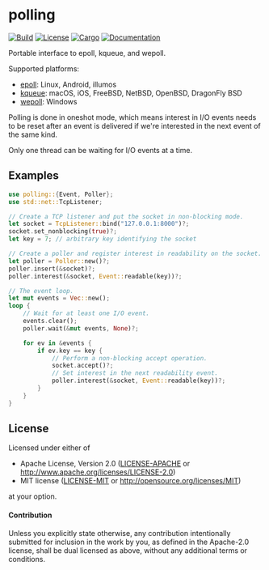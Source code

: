 # polling

[![Build](https://github.com/stjepang/polling/workflows/Build%20and%20test/badge.svg)](
https://github.com/stjepang/polling/actions)
[![License](https://img.shields.io/badge/license-MIT%2FApache--2.0-blue.svg)](
https://github.com/stjepang/polling)
[![Cargo](https://img.shields.io/crates/v/polling.svg)](
https://crates.io/crates/polling)
[![Documentation](https://docs.rs/polling/badge.svg)](
https://docs.rs/polling)

Portable interface to epoll, kqueue, and wepoll.

Supported platforms:
- [epoll](https://en.wikipedia.org/wiki/Epoll): Linux, Android, illumos
- [kqueue](https://en.wikipedia.org/wiki/Kqueue): macOS, iOS, FreeBSD, NetBSD, OpenBSD,
  DragonFly BSD
- [wepoll](https://github.com/piscisaureus/wepoll): Windows

Polling is done in oneshot mode, which means interest in I/O events needs to be reset after
an event is delivered if we're interested in the next event of the same kind.

Only one thread can be waiting for I/O events at a time.

## Examples

```rust
use polling::{Event, Poller};
use std::net::TcpListener;

// Create a TCP listener and put the socket in non-blocking mode.
let socket = TcpListener::bind("127.0.0.1:8000")?;
socket.set_nonblocking(true)?;
let key = 7; // arbitrary key identifying the socket

// Create a poller and register interest in readability on the socket.
let poller = Poller::new()?;
poller.insert(&socket)?;
poller.interest(&socket, Event::readable(key))?;

// The event loop.
let mut events = Vec::new();
loop {
    // Wait for at least one I/O event.
    events.clear();
    poller.wait(&mut events, None)?;

    for ev in &events {
        if ev.key == key {
            // Perform a non-blocking accept operation.
            socket.accept()?;
            // Set interest in the next readability event.
            poller.interest(&socket, Event::readable(key))?;
        }
    }
}
```

## License

Licensed under either of

 * Apache License, Version 2.0 ([LICENSE-APACHE](LICENSE-APACHE) or http://www.apache.org/licenses/LICENSE-2.0)
 * MIT license ([LICENSE-MIT](LICENSE-MIT) or http://opensource.org/licenses/MIT)

at your option.

#### Contribution

Unless you explicitly state otherwise, any contribution intentionally submitted
for inclusion in the work by you, as defined in the Apache-2.0 license, shall be
dual licensed as above, without any additional terms or conditions.
